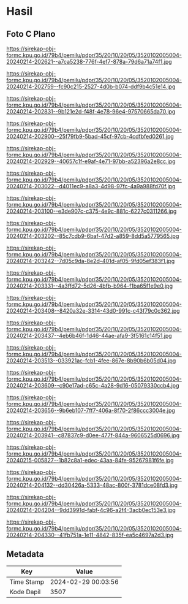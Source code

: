 # Hasil

## Foto C Plano

https://sirekap-obj-formc.kpu.go.id/79b4/pemilu/pdpr/35/20/10/20/05/3520102005004-20240214-202621--a7ca5238-776f-4ef7-878a-79d6a71a74f1.jpg

https://sirekap-obj-formc.kpu.go.id/79b4/pemilu/pdpr/35/20/10/20/05/3520102005004-20240214-202759--fc90c215-2527-4d0b-b074-ddf9b4c51e14.jpg

https://sirekap-obj-formc.kpu.go.id/79b4/pemilu/pdpr/35/20/10/20/05/3520102005004-20240214-202831--9b121e2d-f48f-4e78-96e4-97570665da70.jpg

https://sirekap-obj-formc.kpu.go.id/79b4/pemilu/pdpr/35/20/10/20/05/3520102005004-20240214-202900--25f79fb9-5bad-45cf-97cb-4cdfbfed0261.jpg

https://sirekap-obj-formc.kpu.go.id/79b4/pemilu/pdpr/35/20/10/20/05/3520102005004-20240214-202929--40657c1f-e9af-4e71-97bb-a52396a2e8cc.jpg

https://sirekap-obj-formc.kpu.go.id/79b4/pemilu/pdpr/35/20/10/20/05/3520102005004-20240214-203022--d4011ec9-a8a3-4d98-97fc-4a9a988fd70f.jpg

https://sirekap-obj-formc.kpu.go.id/79b4/pemilu/pdpr/35/20/10/20/05/3520102005004-20240214-203100--e3de907c-c375-4e9c-881c-6227c0311266.jpg

https://sirekap-obj-formc.kpu.go.id/79b4/pemilu/pdpr/35/20/10/20/05/3520102005004-20240214-203202--85c7cdb9-6baf-47d2-a859-8dd5a5779565.jpg

https://sirekap-obj-formc.kpu.go.id/79b4/pemilu/pdpr/35/20/10/20/05/3520102005004-20240214-203242--7d05c9da-8e2d-401d-af05-9fd05ef383f1.jpg

https://sirekap-obj-formc.kpu.go.id/79b4/pemilu/pdpr/35/20/10/20/05/3520102005004-20240214-203331--4a3ffd72-5d26-4bfb-b964-f1ba65f1e9e0.jpg

https://sirekap-obj-formc.kpu.go.id/79b4/pemilu/pdpr/35/20/10/20/05/3520102005004-20240214-203408--8420a32e-3314-43d0-991c-c43f79c0c362.jpg

https://sirekap-obj-formc.kpu.go.id/79b4/pemilu/pdpr/35/20/10/20/05/3520102005004-20240214-203437--4eb6b46f-1d46-44ae-afa9-3f5161c14f51.jpg

https://sirekap-obj-formc.kpu.go.id/79b4/pemilu/pdpr/35/20/10/20/05/3520102005004-20240214-203513--033921ac-fcb1-4fee-867e-8b90b6b05d04.jpg

https://sirekap-obj-formc.kpu.go.id/79b4/pemilu/pdpr/35/20/10/20/05/3520102005004-20240214-203609--c90e17ad-c65c-4a28-9d16-05079330ccb4.jpg

https://sirekap-obj-formc.kpu.go.id/79b4/pemilu/pdpr/35/20/10/20/05/3520102005004-20240214-203656--9b6eb107-7ff7-406a-8f70-2f86ccc3004e.jpg

https://sirekap-obj-formc.kpu.go.id/79b4/pemilu/pdpr/35/20/10/20/05/3520102005004-20240214-203941--c87837c9-d0ee-477f-844a-9606525d0696.jpg

https://sirekap-obj-formc.kpu.go.id/79b4/pemilu/pdpr/35/20/10/20/05/3520102005004-20240215-005827--1b82c8a1-edec-43aa-84fe-95267981f6fe.jpg

https://sirekap-obj-formc.kpu.go.id/79b4/pemilu/pdpr/35/20/10/20/05/3520102005004-20240214-204132--dd30426a-5333-48ac-800f-3781dce08fd3.jpg

https://sirekap-obj-formc.kpu.go.id/79b4/pemilu/pdpr/35/20/10/20/05/3520102005004-20240214-204204--9dd3991d-fabf-4c96-a2f4-3acb0ec153e3.jpg

https://sirekap-obj-formc.kpu.go.id/79b4/pemilu/pdpr/35/20/10/20/05/3520102005004-20240214-204330--41fb751a-1e11-4842-835f-ea5c4697a2d3.jpg


## Metadata

| Key        | Value               |
| ---------- | ------------------- |
| Time Stamp | 2024-02-29 00:03:56 |
| Kode Dapil | 3507                |



